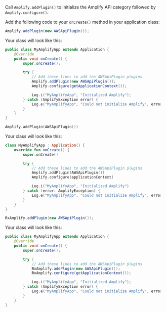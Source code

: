 Call `Amplify.addPlugin()` to initialize the Amplify API category followed by `Amplify.configure()`.

Add the following code to your `onCreate()` method in your application class:

<amplify-block-switcher> <amplify-block name="Java">

```java
Amplify.addPlugin(new AWSApiPlugin());
```

Your class will look like this:

```java
public class MyAmplifyApp extends Application {
    @Override
    public void onCreate() {
        super.onCreate();

        try {
            // Add these lines to add the AWSApiPlugin plugins
            Amplify.addPlugin(new AWSApiPlugin());
            Amplify.configure(getApplicationContext());

            Log.i("MyAmplifyApp", "Initialized Amplify");
        } catch (AmplifyException error) {
            Log.e("MyAmplifyApp", "Could not initialize Amplify", error);
        }
    }
}
```

</amplify-block> <amplify-block name="Kotlin">

```kotlin
Amplify.addPlugin(AWSApiPlugin())
```

Your class will look like this:

```kotlin
class MyAmplifyApp : Application() {
    override fun onCreate() {
        super.onCreate()

        try {
            // Add these lines to add the AWSApiPlugin plugins
            Amplify.addPlugin(AWSApiPlugin())
            Amplify.configure(applicationContext)

            Log.i("MyAmplifyApp", "Initialized Amplify")
        } catch (error: AmplifyException) {
            Log.e("MyAmplifyApp", "Could not initialize Amplify", error)
        }
    }
}
```

</amplify-block> <amplify-block name="RxJava">

```java
RxAmplify.addPlugin(new AWSApiPlugin());
```

Your class will look like this:

```java
public class MyAmplifyApp extends Application {
    @Override
    public void onCreate() {
        super.onCreate();

        try {
            // Add these lines to add the AWSApiPlugin plugins
            RxAmplify.addPlugin(new AWSApiPlugin());
            RxAmplify.configure(getApplicationContext());

            Log.i("MyAmplifyApp", "Initialized Amplify");
        } catch (AmplifyException error) {
            Log.e("MyAmplifyApp", "Could not initialize Amplify", error);
        }
    }
}
```

</amplify-block> </amplify-block-switcher>